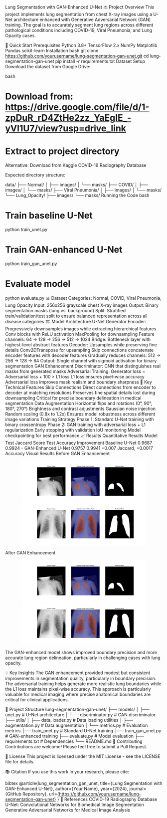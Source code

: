 Lung Segmentation with GAN-Enhanced U-Net
🫁 Project Overview
This project implements lung segmentation from chest X-ray images using a U-Net architecture enhanced with Generative Adversarial Network (GAN) training. The goal is to accurately segment lung regions across different pathological conditions including COVID-19, Viral Pneumonia, and Lung Opacity cases.

🚀 Quick Start
Prerequisites
Python 3.8+
TensorFlow 2.x
NumPy
Matplotlib
Pandas
scikit-learn
Installation
bash
git clone https://github.com/yourusername/lung-segmentation-gan-unet.git
cd lung-segmentation-gan-unet
pip install -r requirements.txt
Dataset Setup
Download the dataset from Google Drive:

bash
# Download from: https://drive.google.com/file/d/1-zpDuR_rD4ZtHe2zz_YaEglE_-yVl1U7/view?usp=drive_link
# Extract to project directory
Alternative: Download from Kaggle COVID-19 Radiography Database

Expected directory structure:

data/
├── Normal/
│   ├── images/
│   └── masks/
├── COVID/
│   ├── images/
│   └── masks/
├── Viral Pneumonia/
│   ├── images/
│   └── masks/
└── Lung_Opacity/
    ├── images/
    └── masks/
Running the Code
bash
# Train baseline U-Net
python train_unet.py

# Train GAN-enhanced U-Net
python train_gan_unet.py

# Evaluate model
python evaluate.py
📊 Dataset
Categories: Normal, COVID, Viral Pneumonia, Lung Opacity
Input: 256x256 grayscale chest X-ray images
Output: Binary segmentation masks (lung vs. background)
Split: Stratified train/validation/test split to ensure balanced representation across all disease categories
🏗️ Model Architecture
U-Net Generator
Encoder: Progressively downsamples images while extracting hierarchical features
Conv blocks with ReLU activation
MaxPooling for downsampling
Feature channels: 64 → 128 → 256 → 512 → 1024
Bridge: Bottleneck layer with highest-level abstract features
Decoder: Upsamples while preserving fine details
Conv2DTranspose for upsampling
Skip connections concatenate encoder features with decoder features
Gradually reduces channels: 512 → 256 → 128 → 64
Output: Single channel with sigmoid activation for binary segmentation
GAN Enhancement
Discriminator: CNN that distinguishes real masks from generated masks
Adversarial Training:
Generator loss = Adversarial loss + 100 × L1 loss
L1 loss ensures pixel-wise accuracy
Adversarial loss improves mask realism and boundary sharpness
🔧 Key Technical Features
Skip Connections
Direct connections from encoder to decoder at matching resolutions
Preserves fine spatial details lost during downsampling
Critical for precise boundary delineation in medical segmentation
Data Augmentation
Horizontal flips and rotations (0°, 90°, 180°, 270°)
Brightness and contrast adjustments
Gaussian noise injection
Random scaling (0.8x to 1.2x)
Ensures model robustness across different image variations
Training Strategy
Phase 1: Standard U-Net training with binary crossentropy
Phase 2: GAN training with adversarial loss + L1 regularization
Early stopping with validation IoU monitoring
Model checkpointing for best performance
📈 Results
Quantitative Results
Model	Test Jaccard Score	Test Accuracy	Improvement
Baseline U-Net	0.9687	0.9924	-
GAN-Enhanced U-Net	0.9757	0.9941	+0.007 Jaccard, +0.0017 Accuracy
Visual Results
Before GAN Enhancement
<p align="center"> <img src="Plot_before_Lung_Opacity-1252.png" width="400" alt="Before GAN - Sample 1252"> <img src="Plot_before_Lung_Opacity-2208.png" width="400" alt="Before GAN - Sample 2208"> </p>
After GAN Enhancement
<p align="center"> <img src="Plot_after_Lung_Opacity-1252.png" width="400" alt="After GAN - Sample 1252"> <img src="Plot_after_Lung_Opacity-2208.png" width="400" alt="After GAN - Sample 2208"> </p>
The GAN-enhanced model shows improved boundary precision and more accurate lung region delineation, particularly in challenging cases with lung opacity.

💡 Key Insights
The GAN enhancement provided modest but consistent improvements in segmentation quality, particularly in boundary precision. The adversarial training helps generate more realistic lung boundaries while the L1 loss maintains pixel-wise accuracy. This approach is particularly valuable for medical imaging where precise anatomical boundaries are critical for clinical applications.

📁 Project Structure
lung-segmentation-gan-unet/
├── models/
│   ├── unet.py           # U-Net architecture
│   └── discriminator.py  # GAN discriminator
├── utils/
│   ├── data_loader.py    # Data loading utilities
│   ├── augmentation.py   # Data augmentation
│   └── metrics.py        # Evaluation metrics
├── train_unet.py         # Standard U-Net training
├── train_gan_unet.py     # GAN-enhanced training
├── evaluate.py           # Model evaluation
├── requirements.txt      # Dependencies
└── README.md
🤝 Contributing
Contributions are welcome! Please feel free to submit a Pull Request.

📄 License
This project is licensed under the MIT License - see the LICENSE file for details.

📚 Citation
If you use this work in your research, please cite:

bibtex
@article{lung_segmentation_gan_unet,
  title={Lung Segmentation with GAN-Enhanced U-Net},
  author={Your Name},
  year={2024},
  journal={GitHub Repository},
  url={https://github.com/yourusername/lung-segmentation-gan-unet}
}
🔗 References
COVID-19 Radiography Database
U-Net: Convolutional Networks for Biomedical Image Segmentation
Generative Adversarial Networks for Medical Image Analysis
